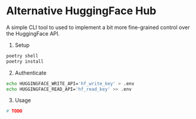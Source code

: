 # Alternative HuggingFace Hub
A simple CLI tool to used to implement a bit more fine-grained control over the HuggingFace API.


1. Setup
```sh
poetry shell
poetry install
```

2. Authenticate
```sh
echo HUGGINGFACE_WRITE_API='hf_write_key' > .env
echo HUGGINGFACE_READ_API='hf_read_key' >> .env
```

3. Usage
```sh
# TODO
```
